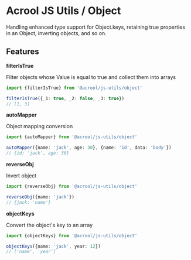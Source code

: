 # Acrool JS Utils / Object

<p>
    Handling enhanced type support for Object.keys, retaining true properties in an Object, inverting objects, and so on.
</p>



## Features

**filterIsTrue**

Filter objects whose Value is equal to true and collect them into arrays

```ts
import {filterIsTrue} from '@acrool/js-utils/object'

filterIsTrue({_1: true, _2: false, _3: true})
// [1, 3]
```

**autoMapper**

Object mapping conversion

```ts
import {autoMapper} from '@acrool/js-utils/object'

autoMapper({name: 'jack', age: 30}, {name: 'id', data: 'body'})
// {id: 'jack', age: 30}
```

**reverseObj**

Invert object

```ts
import {reverseObj} from '@acrool/js-utils/object'

reverseObj({name: 'jack'})
// {jack: 'name'}
```

**objectKeys**

Convert the object's key to an array

```ts
import {objectKeys} from '@acrool/js-utils/object'

objectKeys({name: 'jack', year: 12})
// ['name', 'year']
```
